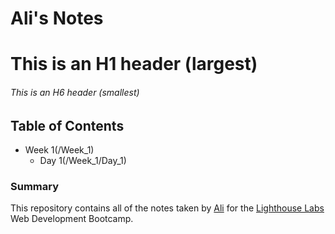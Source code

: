 # Ali's Notes
# This is an H1 header (largest)
###### This is an H6 header (smallest)

## Table of Contents
* Week 1(/Week_1)
  * Day 1(/Week_1/Day_1)


### Summary

This repository contains all of the notes taken by [Ali](https://github.com/mohammed-alialhassan) for the [Lighthouse Labs](https://www.lighthouselabs.ca/) Web Development Bootcamp.

